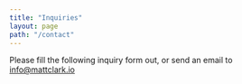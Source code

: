 ```yaml
---
title: "Inquiries"
layout: page
path: "/contact"
---
```


Please fill the following inquiry form out, or send an email to info@mattclark.io


